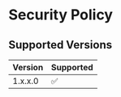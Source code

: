 # Security Policy

## Supported Versions

| Version | Supported          |
| ------- | ------------------ |
| 1.x.x.0 | :white_check_mark: |

